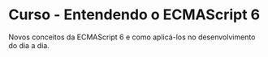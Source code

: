 # Curso - Entendendo o ECMAScript 6
Novos conceitos da ECMAScript 6 e como aplicá-los no desenvolvimento do dia 
a dia.
